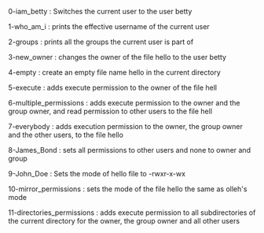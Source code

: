 0-iam_betty : Switches the current user to the user betty

1-who_am_i : prints the effective username of the current user

2-groups : prints all the groups the current user is part of 

3-new_owner : changes the owner of the file hello to the user betty

4-empty : create an empty file name hello in the current directory

5-execute : adds execute permission to the owner of the file hell

6-multiple_permissions : adds execute permission to the owner and the group owner, and read permission to other users to the file hell

7-everybody : adds execution permission to the owner, the group owner and the other users, to the file hello

8-James_Bond : sets all permissions to other users and none to owner and group

9-John_Doe : Sets the mode of hello file to -rwxr-x-wx

10-mirror_permissions : sets the mode of the file hello the same as olleh's mode

11-directories_permissions : adds execute permission to all subdirectories of the current directory for the owner, the group owner and all other users

